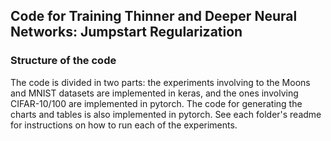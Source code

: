 ## Code for Training Thinner and Deeper Neural Networks: Jumpstart Regularization

### Structure of the code

The code is divided in two parts: the experiments involving to the Moons and MNIST datasets are implemented in keras, and the ones involving CIFAR-10/100 are implemented in pytorch. The code for generating the charts and tables is also implemented in pytorch. See each folder's readme for instructions on how to run each of the experiments.

